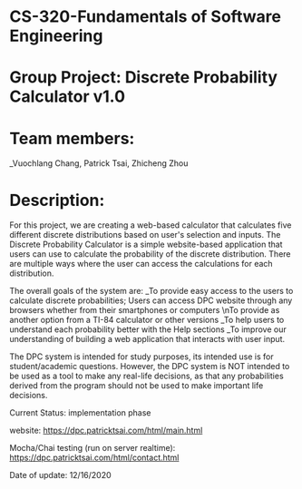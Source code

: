 # CS-320-Fundamentals of Software Engineering
# Group Project: Discrete Probability Calculator v1.0
# Team members: 
  _Vuochlang Chang, Patrick Tsai, Zhicheng Zhou
# Description: 
  For this project, we are creating a web-based calculator that calculates five different discrete distributions based on user's selection and inputs. The Discrete Probability Calculator is a simple website-based application that users can use to calculate the probability of the discrete distribution. There are multiple ways where the user can access the calculations for each distribution.

The overall goals of the system are:
  _To provide easy access to the users to calculate discrete probabilities; Users can access DPC website through any browsers whether from their smartphones or computers
  \nTo provide as another option from a TI-84 calculator or other versions
  _To help users to understand each probability better with the Help sections
  _To improve our understanding of building a web application that interacts with user input.

The DPC system is intended for study purposes, its intended use is for student/academic questions. However, the DPC system is NOT intended to be used as a tool to make any real-life decisions, as that any probabilities derived from the program should not be used to make important life decisions.

Current Status: implementation phase

website: https://dpc.patricktsai.com/html/main.html

Mocha/Chai testing (run on server realtime): https://dpc.patricktsai.com/html/contact.html

Date of update: 12/16/2020
